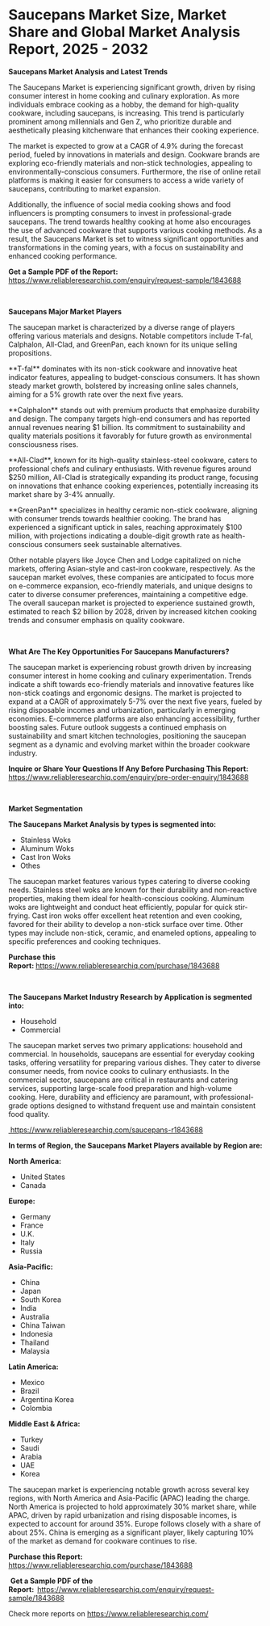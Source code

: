 <p><h1>Saucepans Market Size, Market Share and Global Market Analysis Report, 2025 - 2032</h1></p><p><strong>Saucepans Market Analysis and Latest Trends</strong></p>
<p><p>The Saucepans Market is experiencing significant growth, driven by rising consumer interest in home cooking and culinary exploration. As more individuals embrace cooking as a hobby, the demand for high-quality cookware, including saucepans, is increasing. This trend is particularly prominent among millennials and Gen Z, who prioritize durable and aesthetically pleasing kitchenware that enhances their cooking experience.</p><p>The market is expected to grow at a CAGR of 4.9% during the forecast period, fueled by innovations in materials and design. Cookware brands are exploring eco-friendly materials and non-stick technologies, appealing to environmentally-conscious consumers. Furthermore, the rise of online retail platforms is making it easier for consumers to access a wide variety of saucepans, contributing to market expansion.</p><p>Additionally, the influence of social media cooking shows and food influencers is prompting consumers to invest in professional-grade saucepans. The trend towards healthy cooking at home also encourages the use of advanced cookware that supports various cooking methods. As a result, the Saucepans Market is set to witness significant opportunities and transformations in the coming years, with a focus on sustainability and enhanced cooking performance.</p></p>
<p><strong>Get a Sample PDF of the Report:&nbsp;</strong> <a href="https://www.reliableresearchiq.com/enquiry/request-sample/1843688?utm_campaign=3026&utm_medium=2&utm_source=Github&utm_content=ia&utm_term=04042025&utm_id=saucepans">https://www.reliableresearchiq.com/enquiry/request-sample/1843688</a></p>
<p>&nbsp;</p>
<p><strong>Saucepans Major Market Players</strong></p>
<p><p>The saucepan market is characterized by a diverse range of players offering various materials and designs. Notable competitors include T-fal, Calphalon, All-Clad, and GreenPan, each known for its unique selling propositions. </p><p>**T-fal** dominates with its non-stick cookware and innovative heat indicator features, appealing to budget-conscious consumers. It has shown steady market growth, bolstered by increasing online sales channels, aiming for a 5% growth rate over the next five years.</p><p>**Calphalon** stands out with premium products that emphasize durability and design. The company targets high-end consumers and has reported annual revenues nearing $1 billion. Its commitment to sustainability and quality materials positions it favorably for future growth as environmental consciousness rises.</p><p>**All-Clad**, known for its high-quality stainless-steel cookware, caters to professional chefs and culinary enthusiasts. With revenue figures around $250 million, All-Clad is strategically expanding its product range, focusing on innovations that enhance cooking experiences, potentially increasing its market share by 3-4% annually.</p><p>**GreenPan** specializes in healthy ceramic non-stick cookware, aligning with consumer trends towards healthier cooking. The brand has experienced a significant uptick in sales, reaching approximately $100 million, with projections indicating a double-digit growth rate as health-conscious consumers seek sustainable alternatives.</p><p>Other notable players like Joyce Chen and Lodge capitalized on niche markets, offering Asian-style and cast-iron cookware, respectively. As the saucepan market evolves, these companies are anticipated to focus more on e-commerce expansion, eco-friendly materials, and unique designs to cater to diverse consumer preferences, maintaining a competitive edge. The overall saucepan market is projected to experience sustained growth, estimated to reach $2 billion by 2028, driven by increased kitchen cooking trends and consumer emphasis on quality cookware.</p></p>
<p>&nbsp;</p>
<p><strong>What Are The Key Opportunities For Saucepans Manufacturers?</strong></p>
<p><p>The saucepan market is experiencing robust growth driven by increasing consumer interest in home cooking and culinary experimentation. Trends indicate a shift towards eco-friendly materials and innovative features like non-stick coatings and ergonomic designs. The market is projected to expand at a CAGR of approximately 5-7% over the next five years, fueled by rising disposable incomes and urbanization, particularly in emerging economies. E-commerce platforms are also enhancing accessibility, further boosting sales. Future outlook suggests a continued emphasis on sustainability and smart kitchen technologies, positioning the saucepan segment as a dynamic and evolving market within the broader cookware industry.</p></p>
<p><strong>Inquire or Share Your Questions If Any Before Purchasing This Report:</strong> <a href="https://www.reliableresearchiq.com/enquiry/pre-order-enquiry/1843688?utm_campaign=3026&utm_medium=2&utm_source=Github&utm_content=ia&utm_term=04042025&utm_id=saucepans">https://www.reliableresearchiq.com/enquiry/pre-order-enquiry/1843688</a></p>
<p>&nbsp;</p>
<p><strong>Market Segmentation</strong></p>
<p><strong>The Saucepans Market Analysis by types is segmented into:</strong></p>
<p><ul><li>Stainless Woks</li><li>Aluminum Woks</li><li>Cast Iron Woks</li><li>Othes</li></ul></p>
<p><p>The saucepan market features various types catering to diverse cooking needs. Stainless steel woks are known for their durability and non-reactive properties, making them ideal for health-conscious cooking. Aluminum woks are lightweight and conduct heat efficiently, popular for quick stir-frying. Cast iron woks offer excellent heat retention and even cooking, favored for their ability to develop a non-stick surface over time. Other types may include non-stick, ceramic, and enameled options, appealing to specific preferences and cooking techniques.</p></p>
<p><strong>Purchase this Report:&nbsp;</strong><a href="https://www.reliableresearchiq.com/purchase/1843688?utm_campaign=3026&utm_medium=2&utm_source=Github&utm_content=ia&utm_term=04042025&utm_id=saucepans">https://www.reliableresearchiq.com/purchase/1843688</a></p>
<p>&nbsp;</p>
<p><strong>The Saucepans Market Industry Research by Application is segmented into:</strong></p>
<p><ul><li>Household</li><li>Commercial</li></ul></p>
<p><p>The saucepan market serves two primary applications: household and commercial. In households, saucepans are essential for everyday cooking tasks, offering versatility for preparing various dishes. They cater to diverse consumer needs, from novice cooks to culinary enthusiasts. In the commercial sector, saucepans are critical in restaurants and catering services, supporting large-scale food preparation and high-volume cooking. Here, durability and efficiency are paramount, with professional-grade options designed to withstand frequent use and maintain consistent food quality.</p></p>
<p><a href="https://www.reliableresearchiq.com/saucepans-r1843688?utm_campaign=3026&utm_medium=2&utm_source=Github&utm_content=ia&utm_term=04042025&utm_id=saucepans">&nbsp;https://www.reliableresearchiq.com/saucepans-r1843688</a></p>
<p><strong>In terms of Region, the Saucepans Market Players available by Region are:</strong></p>
<p>
    <p> <strong> North America: </strong>
        <ul>
            <li>United States</li>
            <li>Canada</li>
        </ul>
        </p> 
    <p> <strong> Europe: </strong>
        <ul>
            <li>Germany</li>
            <li>France</li>
            <li>U.K.</li>
            <li>Italy</li>
            <li>Russia</li>
        </ul>
        </p> 
    <p> <strong> Asia-Pacific: </strong>
        <ul>
            <li>China</li>
            <li>Japan</li>
            <li>South Korea</li>
            <li>India</li>
            <li>Australia</li>
            <li>China Taiwan</li>
            <li>Indonesia</li>
            <li>Thailand</li>
            <li>Malaysia</li>
        </ul>
        </p> 
    <p> <strong> Latin America: </strong>
        <ul>
            <li>Mexico</li>
            <li>Brazil</li>
            <li>Argentina Korea</li>
            <li>Colombia</li>
        </ul>
        </p> 
    <p> <strong> Middle East & Africa: </strong>
        <ul>
            <li>Turkey</li>
            <li>Saudi</li>
            <li>Arabia</li>
            <li>UAE</li>
            <li>Korea</li>
        </ul>
    </p>
    </p>
<p><p>The saucepan market is experiencing notable growth across several key regions, with North America and Asia-Pacific (APAC) leading the charge. North America is projected to hold approximately 30% market share, while APAC, driven by rapid urbanization and rising disposable incomes, is expected to account for around 35%. Europe follows closely with a share of about 25%. China is emerging as a significant player, likely capturing 10% of the market as demand for cookware continues to rise.</p></p>
<p><strong>Purchase this Report: </strong><a href="https://www.reliableresearchiq.com/purchase/1843688?utm_campaign=3026&utm_medium=2&utm_source=Github&utm_content=ia&utm_term=04042025&utm_id=saucepans">https://www.reliableresearchiq.com/purchase/1843688</a></p>
<p>&nbsp;<strong>Get a Sample PDF of the Report:&nbsp;&nbsp;</strong><a href="https://www.reliableresearchiq.com/enquiry/request-sample/1843688?utm_campaign=3026&utm_medium=2&utm_source=Github&utm_content=ia&utm_term=04042025&utm_id=saucepans">https://www.reliableresearchiq.com/enquiry/request-sample/1843688</a></p>
<p><strong></strong></p>
<p>Check more reports on <a href="https://www.reliableresearchiq.com/?utm_campaign=3026&utm_medium=2&utm_source=Github&utm_content=ia&utm_term=04042025&utm_id=saucepans">https://www.reliableresearchiq.com/</a></p>